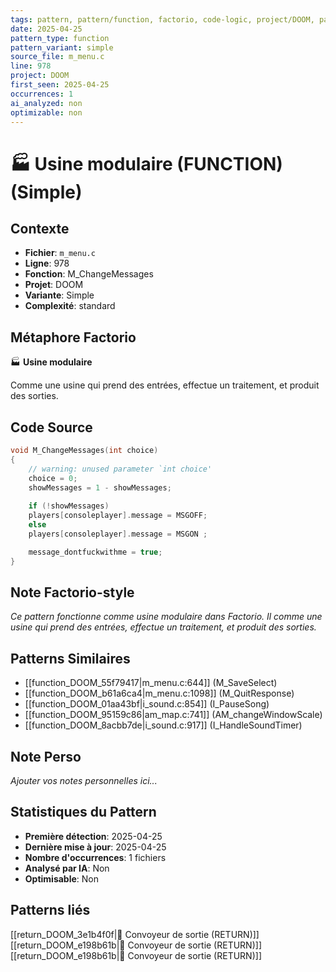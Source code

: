 ```yaml
---
tags: pattern, pattern/function, factorio, code-logic, project/DOOM, pattern/variant/simple
date: 2025-04-25
pattern_type: function
pattern_variant: simple
source_file: m_menu.c
line: 978
project: DOOM
first_seen: 2025-04-25
occurrences: 1
ai_analyzed: non
optimizable: non
---
```


# 🏭 Usine modulaire (FUNCTION) (Simple)

## Contexte
- **Fichier**: `m_menu.c`
- **Ligne**: 978
- **Fonction**: M_ChangeMessages
- **Projet**: DOOM
- **Variante**: Simple
- **Complexité**: standard

## Métaphore Factorio
🏭 **Usine modulaire**

Comme une usine qui prend des entrées, effectue un traitement, et produit des sorties.

## Code Source
```c
void M_ChangeMessages(int choice)
{
    // warning: unused parameter `int choice'
    choice = 0;
    showMessages = 1 - showMessages;
	
    if (!showMessages)
	players[consoleplayer].message = MSGOFF;
    else
	players[consoleplayer].message = MSGON ;

    message_dontfuckwithme = true;
}
```

## Note Factorio-style
*Ce pattern fonctionne comme usine modulaire dans Factorio. Il comme une usine qui prend des entrées, effectue un traitement, et produit des sorties.*

## Patterns Similaires
- [[function_DOOM_55f79417|m_menu.c:644]] (M_SaveSelect)
- [[function_DOOM_b61a6ca4|m_menu.c:1098]] (M_QuitResponse)
- [[function_DOOM_01aa43bf|i_sound.c:854]] (I_PauseSong)
- [[function_DOOM_95159c86|am_map.c:741]] (AM_changeWindowScale)
- [[function_DOOM_8acbb7de|i_sound.c:917]] (I_HandleSoundTimer)

## Note Perso
*Ajouter vos notes personnelles ici...*

## Statistiques du Pattern
- **Première détection**: 2025-04-25
- **Dernière mise à jour**: 2025-04-25
- **Nombre d'occurrences**: 1 fichiers
- **Analysé par IA**: Non
- **Optimisable**: Non

## Patterns liés
[[return_DOOM_3e1b4f0f|🚚 Convoyeur de sortie (RETURN)]]
[[return_DOOM_e198b61b|🚚 Convoyeur de sortie (RETURN)]]
[[return_DOOM_e198b61b|🚚 Convoyeur de sortie (RETURN)]]
